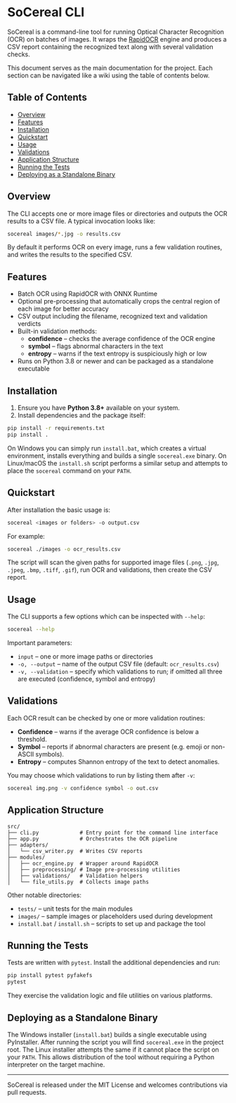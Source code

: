 # SoCereal CLI

SoCereal is a command-line tool for running Optical Character Recognition (OCR) on
batches of images. It wraps the [RapidOCR](https://github.com/RapidAI/RapidOCR)
engine and produces a CSV report containing the recognized text along with several
validation checks.

This document serves as the main documentation for the project. Each section can
be navigated like a wiki using the table of contents below.

## Table of Contents
- [Overview](#overview)
- [Features](#features)
- [Installation](#installation)
- [Quickstart](#quickstart)
- [Usage](#usage)
- [Validations](#validations)
- [Application Structure](#application-structure)
- [Running the Tests](#running-the-tests)
- [Deploying as a Standalone Binary](#deploying-as-a-standalone-binary)

## Overview
The CLI accepts one or more image files or directories and outputs the OCR
results to a CSV file. A typical invocation looks like:

```bash
socereal images/*.jpg -o results.csv
```

By default it performs OCR on every image, runs a few validation routines, and
writes the results to the specified CSV.

## Features
- Batch OCR using RapidOCR with ONNX Runtime
- Optional pre-processing that automatically crops the central region of each
  image for better accuracy
- CSV output including the filename, recognized text and validation verdicts
- Built-in validation methods:
  - **confidence** – checks the average confidence of the OCR engine
  - **symbol** – flags abnormal characters in the text
  - **entropy** – warns if the text entropy is suspiciously high or low
- Runs on Python 3.8 or newer and can be packaged as a standalone executable

## Installation
1. Ensure you have **Python 3.8+** available on your system.
2. Install dependencies and the package itself:

```bash
pip install -r requirements.txt
pip install .
```

On Windows you can simply run `install.bat`, which creates a virtual
environment, installs everything and builds a single `socereal.exe` binary. On
Linux/macOS the `install.sh` script performs a similar setup and attempts to
place the `socereal` command on your `PATH`.

## Quickstart
After installation the basic usage is:

```bash
socereal <images or folders> -o output.csv
```

For example:

```bash
socereal ./images -o ocr_results.csv
```

The script will scan the given paths for supported image files (`.png`, `.jpg`,
`.jpeg`, `.bmp`, `.tiff`, `.gif`), run OCR and validations, then create the CSV
report.

## Usage
The CLI supports a few options which can be inspected with `--help`:

```bash
socereal --help
```

Important parameters:

- `input` – one or more image paths or directories
- `-o, --output` – name of the output CSV file (default: `ocr_results.csv`)
- `-v, --validation` – specify which validations to run; if omitted all three are
  executed (confidence, symbol and entropy)

## Validations
Each OCR result can be checked by one or more validation routines:

- **Confidence** – warns if the average OCR confidence is below a threshold.
- **Symbol** – reports if abnormal characters are present (e.g. emoji or
  non-ASCII symbols).
- **Entropy** – computes Shannon entropy of the text to detect anomalies.

You may choose which validations to run by listing them after `-v`:

```bash
socereal img.png -v confidence symbol -o out.csv
```

## Application Structure
```
src/
├── cli.py             # Entry point for the command line interface
├── app.py             # Orchestrates the OCR pipeline
├── adapters/
│   └── csv_writer.py  # Writes CSV reports
├── modules/
│   ├── ocr_engine.py  # Wrapper around RapidOCR
│   ├── preprocessing/ # Image pre-processing utilities
│   ├── validations/   # Validation helpers
│   └── file_utils.py  # Collects image paths
```
Other notable directories:

- `tests/` – unit tests for the main modules
- `images/` – sample images or placeholders used during development
- `install.bat` / `install.sh` – scripts to set up and package the tool

## Running the Tests
Tests are written with `pytest`. Install the additional dependencies and run:

```bash
pip install pytest pyfakefs
pytest
```

They exercise the validation logic and file utilities on various platforms.

## Deploying as a Standalone Binary
The Windows installer (`install.bat`) builds a single executable using
PyInstaller. After running the script you will find `socereal.exe` in the project
root. The Linux installer attempts the same if it cannot place the script on your
`PATH`. This allows distribution of the tool without requiring a Python
interpreter on the target machine.

---
SoCereal is released under the MIT License and welcomes contributions via pull
requests.
